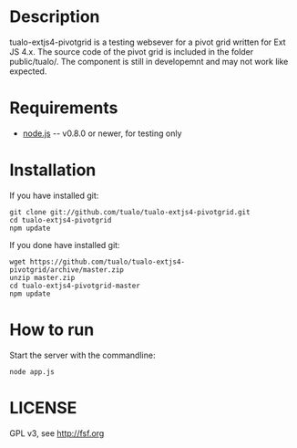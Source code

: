 Description
===========

tualo-extjs4-pivotgrid is a testing websever for a pivot grid written for Ext JS 4.x.
The source code of the pivot grid is included in the folder public/tualo/.
The component is still in developemnt and may not work like expected.

Requirements
============

* [node.js](http://nodejs.org/) -- v0.8.0 or newer, for testing only


Installation
============

If you have installed git:

	git clone git://github.com/tualo/tualo-extjs4-pivotgrid.git
	cd tualo-extjs4-pivotgrid
	npm update 

If you done have installed git:

	wget https://github.com/tualo/tualo-extjs4-pivotgrid/archive/master.zip
	unzip master.zip
	cd tualo-extjs4-pivotgrid-master
	npm update

How to run
============

Start the server with the commandline:

    node app.js


LICENSE
============
GPL v3, see http://fsf.org